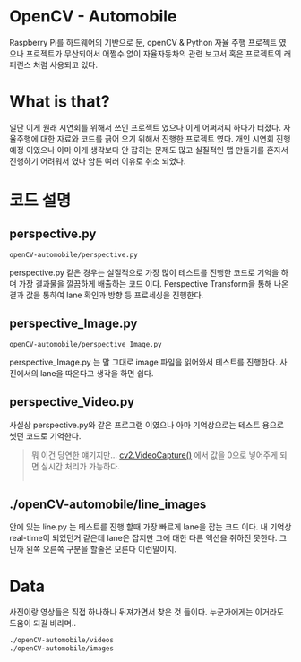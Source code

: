 # OpenCV - Automobile
Raspberry Pi를 하드웨어의 기반으로 둔, openCV & Python 자율 주행 프로젝트 였으나 프로젝트가 무산되어서 어쩔수 없이 자율자동차의 관련 보고서 혹은 프로젝트의 래퍼런스 처럼 사용되고 있다.

# What is that?
일단 이게 원래 시연회를 위해서 쓰인 프로젝트 였으나 이게 어쩌저찌 하다가 터졌다. 자율주행에 대한 자료와 코드를 긁어 오기 위해서 진행한 프로젝트 였다. 개인 시연회 진행 예정 이였으나 아마 이게 생각보다 안 잡히는 문제도 많고 실질적인 맵 만들기를 혼자서 진행하기 어려워서 였나 암튼 여러 이유로 취소 되었다.

# 코드 설명
## perspective.py
```
openCV-automobile/perspective.py
```
perspective.py 같은 경우는 실질적으로 가장 많이 테스트를 진행한 코드로 기억을 하며 가장 결과물을 깔끔하게 배출하는 코드 이다. Perspective Transform을 통해 나온 결과 값을 통하여 lane 확인과 방향 등 프로세싱을 진행한다. 

## perspective_Image.py
```
openCV-automobile/perspective_Image.py
```
perspective_Image.py 는 말 그대로 image 파일을 읽어와서 테스트를 진행한다. 사진에서의 lane을 따온다고 생각을 하면 쉽다.

## perspective_Video.py
사실상 perspective.py와 같은 프로그램 이였으나 아마 기억상으로는 테스트 용으로 썻던 코드로 기억한다.


> 뭐 이건 당연한 얘기지만...
 <a href="https://docs.opencv.org/3.4/d8/dfe/classcv_1_1VideoCapture.html">cv2.VideoCapture()</a> 에서 값을 0으로 넣어주게 되면 실시간 처리가 가능하다. <br> <br>

## ./openCV-automobile/line_images
안에 있는 line.py 는 테스트를 진행 할때 가장 빠르게 lane을 잡는 코드 이다. 내 기억상 real-time이 되었던거 같은데 lane은 잡지만 그에 대한 다른 액션을 취하진 못한다. 그닌까 왼쪽 오른쪽 구분을 할줄은 모른다 이런말이지.

# Data
사진이랑 영상들은 직접 하나하나 뒤져가면서 찾은 것 들이다. 누군가에게는 이거라도 도움이 되길 바라며..
```bash
./openCV-automobile/videos
./openCV-automobile/images
```
